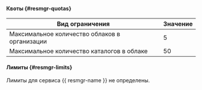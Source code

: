 #### Квоты {#resmgr-quotas}

Вид ограничения | Значение
--- | ---
Максимальное количество облаков в организации | 5
Максимальное количество каталогов в облаке | 50

#### Лимиты {#resmgr-limits}

Лимиты для сервиса {{ resmgr-name }} не определены.
